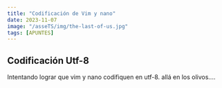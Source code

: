 ```yaml
---
title: "Codificación de Vim y nano"
date: 2023-11-07
image: "/asseTS/img/the-last-of-us.jpg"
tags: [APUNTES]
---
```

## Codificación Utf-8
Intentando lograr que vim y nano codifiquen en utf-8.
allá en los olivos....
